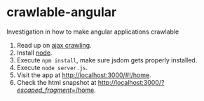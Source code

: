 crawlable-angular
=================

Investigation in how to make angular applications crawlable

  1. Read up on [ajax crawling](https://developers.google.com/webmasters/ajax-crawling/docs/specification).
  2. Install [node](http://nodejs.org/).
  3. Execute `npm install`, make sure jsdom gets properly installed.
  4. Execute `node server.js`.
  5. Visit the app at [http://localhost:3000/#!/home](http://localhost:3000/#!/home).
  6. Check the html snapshot at [http://localhost:3000/?_escaped_fragment_=/home](http://localhost:3000/?_escaped_fragment_=/home).
